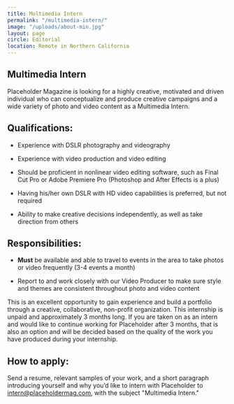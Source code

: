 ```yaml
---
title: Multimedia Intern
permalink: "/multimedia-intern/"
image: "/uploads/about-min.jpg"
layout: page
circle: Editorial
location: Remote in Northern California
---
```


## Multimedia Intern

Placeholder Magazine is looking for a highly creative, motivated and driven individual who can conceptualize and produce creative campaigns and a wide variety of photo and video content as a Multimedia Intern.

## Qualifications:

* Experience with DSLR photography and videography

* Experience with video production and video editing

* Should be proficient in nonlinear video editing software, such as Final Cut Pro or Adobe Premiere Pro (Photoshop and After Effects is a plus)

* Having his/her own DSLR with HD video capabilities is preferred, but not required

* Ability to make creative decisions independently, as well as take direction from others

## Responsibilities:

* **Must** be available and able to travel to events in the area to take photos or video frequently (3-4 events a month)

* Report to and work closely with our Video Producer to make sure style and themes are consistent throughout photo and video content

This is an excellent opportunity to gain experience and build a portfolio through a creative, collaborative, non-profit organization. This internship is unpaid and approximately 3 months long. If you are taken on as an intern and would like to continue working for Placeholder after 3 months, that is also an option and will be decided based on the quality of the work you have produced during your internship.

## How to apply:

Send a resume, relevant samples of your work, and a short paragraph introducing yourself and why you’d like to intern with Placeholder to [intern@placeholdermag.com](mailto:intern@placeholdermag.com), with the subject "Multimedia Intern."
